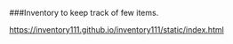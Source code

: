 ###Inventory to keep track of few items.

https://inventory111.github.io/inventory111/static/index.html